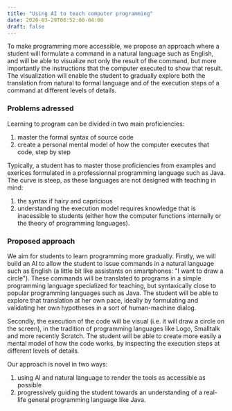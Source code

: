 ```yaml
---
title: "Using AI to teach computer programming"
date: 2020-03-29T06:52:00-04:00
draft: false
---
```


To make programming more accessible, we propose an approach where a student
will formulate a command in a natural language such as English, and will be
able to visualize not only the result of the command, but more importantly the
instructions that the computer executed to show that result.  The visualization
will enable the student to gradually explore both the translation from natural
to formal language and of the execution steps of a command at different levels
of details.

### Problems adressed

Learning to program can be divided in two main proficiencies:

1. master the formal syntax of source code
1. create a personal mental model of how the computer executes that code, step by step

Typically, a student has to master those proficiencies from examples and
exerices formulated in a professionnal programming language such as Java.
The curve is steep, as these languages are not designed with teaching in mind:

1. the syntax if hairy and capricious
1. understanding the execution model requires knowledge that is inacessible to
   students (either how the computer functions internally or the theory of
   programming languages).

### Proposed approach

We aim for students to learn programming more gradually.  Firstly, we will
build an AI to allow the student to issue commands in a natural language such
as English (a little bit like assistants on smartphones: "I want to draw a
circle").  These commands will be translated to programs in a simple
programming language specialized for teaching, but syntaxically close to
popular programming languages such as Java.  The student will be able to
explore that translation at her own pace, ideally by formulating and validating
her own hypotheses in a sort of human-machine dialog.

Secondly, the execution of the code will be visual (i.e. it will draw a circle
on the screen), in the tradition of programming languages like
Logo, Smalltalk and more recently Scratch. The student will be able to
create more easily a mental model of how the code works, by inspecting the execution steps
at different levels of details.

Our approach is novel in two ways:

1. using AI and natural language to render the tools as accessible as possible
1. progressively guiding the student towards an understanding of a real-life general programming language like Java.

